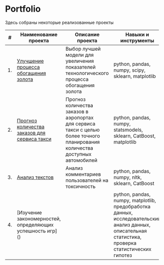 # Portfolio

Здесь собраны некоторые реализованные проекты

| #    | Наименование проекта                | Описание проекта                                                     | Навыки и инструменты                                                                     |
| ---- | ------------------------------------------------------------ | ------------------------------------------------------------ | ------------------------------------------------------------ |
| 1.   | [Улучшение процесса обогащения золота](https://github.com/aq2003/Portfolio/tree/main/Gold%20Recovery) | Выбор лучшей модели для увеличения <br/>показателей технологического процесса <br/>обогащения золота | python, pandas, numpy, scipy, sklearn, matplotlib       |
| 2.   | [Прогноз количества заказов для сервиса такси](https://github.com/aq2003/Portfolio/tree/main/Taxi%20Service) | Прогноз количества заказов в аэропортах <br/>для сервиса такси с целью более точного планирования количества доступных <br/>автомобилей | python, pandas, numpy, statsmodels, sklearn, CatBoost, matplotlib |
| 3.   | [Анализ текстов](https://github.com/aq2003/Portfolio/tree/main/Analyzing%20Texts) | Анализ комментариев пользователей на токсичность             | python, pandas, numpy, nltk, sklearn, CatBoost |
| 4.   | [Изучение закономерностей, определяющих успешность игр] () | | python, pandas, numpy, matplotlib, <br/>предобработка данных, <br/>исследовательский анализ данных, описательная статистика, <br/>проверка статистических гипотез |
